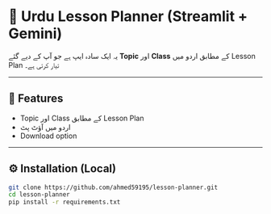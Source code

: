 # 📘 Urdu Lesson Planner (Streamlit + Gemini)

یہ ایک سادہ ایپ ہے جو آپ کے دیے گئے **Topic** اور **Class** کے مطابق اردو میں Lesson Plan تیار کرتی ہے۔

---

## 🚀 Features
- Topic اور Class کے مطابق Lesson Plan
- اردو میں آؤٹ پٹ
- Download option

---

## ⚙️ Installation (Local)
```bash
git clone https://github.com/ahmed59195/lesson-planner.git
cd lesson-planner
pip install -r requirements.txt
